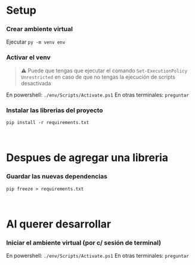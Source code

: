 
# Setup

### Crear ambiente virtual
Ejecutar `py -m venv env`

### Activar el venv
> ⚠️ Puede que tengas que ejecutar el comando `Set-ExecutionPolicy Unrestricted` en caso de que no tengas la ejecución de scripts desactivada

En powershell: `./env/Scripts/Activate.ps1`
En otras terminales: `preguntar`

### Instalar las librerias del proyecto
`pip install -r requirements.txt`


&nbsp;
# Despues de agregar una libreria

### Guardar las nuevas dependencias
`pip freeze > requirements.txt`


&nbsp;
# Al querer desarrollar

### Iniciar el ambiente virtual (por c/ sesión de terminal)
En powershell: `./env/Scripts/Activate.ps1`
En otras terminales: `preguntar`
